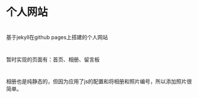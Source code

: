 个人网站
========
#
基于jekyll在github pages上搭建的个人网站
#
暂时实现的页面有：首页、相册、留言板
#
相册也是纯静态的，但因为应用了js的配置和将相册和照片编号，所以添加照片很简单。
